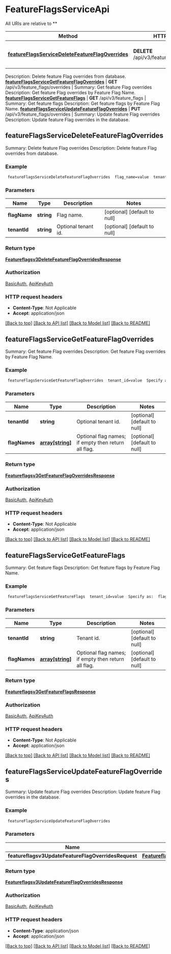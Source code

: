 # FeatureFlagsServiceApi

All URIs are relative to **

Method | HTTP request | Description
------------- | ------------- | -------------
[**featureFlagsServiceDeleteFeatureFlagOverrides**](FeatureFlagsServiceApi.md#featureFlagsServiceDeleteFeatureFlagOverrides) | **DELETE** /api/v3/feature_flags/overrides | Summary: Delete feature Flag overrides
Description: Delete feature Flag overrides from database.
[**featureFlagsServiceGetFeatureFlagOverrides**](FeatureFlagsServiceApi.md#featureFlagsServiceGetFeatureFlagOverrides) | **GET** /api/v3/feature_flags/overrides | Summary: Get feature Flag overrides
Description: Get feature Flag overrides by Feature Flag Name.
[**featureFlagsServiceGetFeatureFlags**](FeatureFlagsServiceApi.md#featureFlagsServiceGetFeatureFlags) | **GET** /api/v3/feature_flags | Summary: Get feature flags
Description: Get feature flags by Feature Flag Name.
[**featureFlagsServiceUpdateFeatureFlagOverrides**](FeatureFlagsServiceApi.md#featureFlagsServiceUpdateFeatureFlagOverrides) | **PUT** /api/v3/feature_flags/overrides | Summary: Update feature Flag overrides
Description: Update feature Flag overrides in the database.



## featureFlagsServiceDeleteFeatureFlagOverrides

Summary: Delete feature Flag overrides
Description: Delete feature Flag overrides from database.

### Example

```bash
 featureFlagsServiceDeleteFeatureFlagOverrides  flag_name=value  tenant_id=value
```

### Parameters


Name | Type | Description  | Notes
------------- | ------------- | ------------- | -------------
 **flagName** | **string** | Flag name. | [optional] [default to null]
 **tenantId** | **string** | Optional tenant id. | [optional] [default to null]

### Return type

[**Featureflagsv3DeleteFeatureFlagOverridesResponse**](Featureflagsv3DeleteFeatureFlagOverridesResponse.md)

### Authorization

[BasicAuth](../README.md#BasicAuth), [ApiKeyAuth](../README.md#ApiKeyAuth)

### HTTP request headers

- **Content-Type**: Not Applicable
- **Accept**: application/json

[[Back to top]](#) [[Back to API list]](../README.md#documentation-for-api-endpoints) [[Back to Model list]](../README.md#documentation-for-models) [[Back to README]](../README.md)


## featureFlagsServiceGetFeatureFlagOverrides

Summary: Get feature Flag overrides
Description: Get feature Flag overrides by Feature Flag Name.

### Example

```bash
 featureFlagsServiceGetFeatureFlagOverrides  tenant_id=value  Specify as:  flag_names=value1 flag_names=value2 flag_names=...
```

### Parameters


Name | Type | Description  | Notes
------------- | ------------- | ------------- | -------------
 **tenantId** | **string** | Optional tenant id. | [optional] [default to null]
 **flagNames** | [**array[string]**](string.md) | Optional flag names; if empty then return all flag. | [optional] [default to null]

### Return type

[**Featureflagsv3GetFeatureFlagOverridesResponse**](Featureflagsv3GetFeatureFlagOverridesResponse.md)

### Authorization

[BasicAuth](../README.md#BasicAuth), [ApiKeyAuth](../README.md#ApiKeyAuth)

### HTTP request headers

- **Content-Type**: Not Applicable
- **Accept**: application/json

[[Back to top]](#) [[Back to API list]](../README.md#documentation-for-api-endpoints) [[Back to Model list]](../README.md#documentation-for-models) [[Back to README]](../README.md)


## featureFlagsServiceGetFeatureFlags

Summary: Get feature flags
Description: Get feature flags by Feature Flag Name.

### Example

```bash
 featureFlagsServiceGetFeatureFlags  tenant_id=value  Specify as:  flag_names=value1 flag_names=value2 flag_names=...
```

### Parameters


Name | Type | Description  | Notes
------------- | ------------- | ------------- | -------------
 **tenantId** | **string** | Tenant id. | [optional] [default to null]
 **flagNames** | [**array[string]**](string.md) | Optional flag names; if empty then return all flag. | [optional] [default to null]

### Return type

[**Featureflagsv3GetFeatureFlagsResponse**](Featureflagsv3GetFeatureFlagsResponse.md)

### Authorization

[BasicAuth](../README.md#BasicAuth), [ApiKeyAuth](../README.md#ApiKeyAuth)

### HTTP request headers

- **Content-Type**: Not Applicable
- **Accept**: application/json

[[Back to top]](#) [[Back to API list]](../README.md#documentation-for-api-endpoints) [[Back to Model list]](../README.md#documentation-for-models) [[Back to README]](../README.md)


## featureFlagsServiceUpdateFeatureFlagOverrides

Summary: Update feature Flag overrides
Description: Update feature Flag overrides in the database.

### Example

```bash
 featureFlagsServiceUpdateFeatureFlagOverrides
```

### Parameters


Name | Type | Description  | Notes
------------- | ------------- | ------------- | -------------
 **featureflagsv3UpdateFeatureFlagOverridesRequest** | [**Featureflagsv3UpdateFeatureFlagOverridesRequest**](Featureflagsv3UpdateFeatureFlagOverridesRequest.md) |  |

### Return type

[**Featureflagsv3UpdateFeatureFlagOverridesResponse**](Featureflagsv3UpdateFeatureFlagOverridesResponse.md)

### Authorization

[BasicAuth](../README.md#BasicAuth), [ApiKeyAuth](../README.md#ApiKeyAuth)

### HTTP request headers

- **Content-Type**: application/json
- **Accept**: application/json

[[Back to top]](#) [[Back to API list]](../README.md#documentation-for-api-endpoints) [[Back to Model list]](../README.md#documentation-for-models) [[Back to README]](../README.md)

